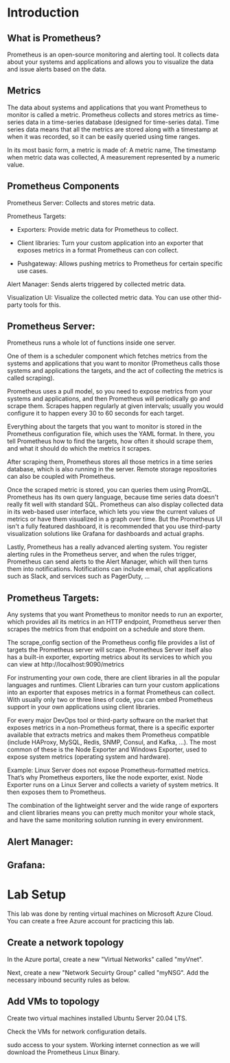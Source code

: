 # Introduction

## What is Prometheus?

Prometheus is an open-source monitoring and alerting tool. It collects data about your systems and applications and allows you to visualize the data and issue alerts based on the data.

## Metrics

The data about systems and applications that you want Prometheus to monitor is called a metric. Prometheus collects and stores metrics as time-series data in a time-series database (designed for time-series data). Time series data means that all the metrics are stored along with a timestamp at when it was recorded, so it can be easily queried using time ranges.

In its most basic form, a metric is made of: A metric name, The timestamp when metric data was collected, A measurement represented by a numeric value.

## Prometheus Components

Prometheus Server: Collects and stores metric data.

Prometheus Targets:

 - Exporters: Provide metric data for Prometheus to collect.

 - Client libraries: Turn your custom application into an exporter that exposes metrics in a format Prometheus can con collect.

 - Pushgateway: Allows pushing metrics to Prometheus for certain specific use cases.

Alert Manager: Sends alerts triggered by collected metric data.

Visualization UI: Visualize the collected metric data. You can use other thid-party tools for this.

## Prometheus Server:

Prometheus runs a whole lot of functions inside one server. 

One of them is a scheduler component which fetches metrics from the systems and applications that you want to monitor (Prometheus calls those systems and applications the targets, and the act of collecting the metrics is called scraping).

Prometheus uses a pull model, so you need to expose metrics from your systems and applications, and then Prometheus will periodically go and scrape them. Scrapes happen regularly at given intervals; usually you would configure it to happen every 30 to 60 seconds for each target.

Everything about the targets that you want to monitor is stored in the Prometheus configuration file, which uses the YAML format. In there, you tell Prometheus how to find the targets, how often it should scrape them, and what it should do which the metrics it scrapes.

After scraping them, Prometheus stores all those metrics in a time series database, which is also running in the server. Remote storage repositories can also be coupled with Prometheus. 

Once the scraped metric is stored, you can queries them using PromQL. Prometheus has its own query language, because time series data doesn't really fit well with standard SQL. Prometheus can also display collected data in its web-based user interface, which lets you view the current values of metrics or have them visualized in a graph over time. But the Prometheus UI isn't a fully featured dashboard, it is recommended that you use third-party visualization solutions like Grafana for dashboards and actual graphs. 

Lastly, Prometheus has a really advanced alerting system. You register alerting rules in the Prometheus server, and when the rules trigger, Prometheus can send alerts to the Alert Manager, which will then turns them into notifications. Notifications can include email, chat applications such as Slack, and services such as PagerDuty, ...

## Prometheus Targets:

Any systems that you want Prometheus to monitor needs to run an exporter, which provides all its metrics in an HTTP endpoint, Prometheus server then scrapes the metrics from that endpoint on a schedule and store them. 

The scrape_config section of the Prometheus config file provides a list of targets the Prometheus server will scrape. Prometheus Server itself also has a built-in exporter, exporting metrics about its services to which you can view at http://localhost:9090/metrics

For instrumenting your own code, there are client libraries in all the popular languages and runtimes. Client Libraries can turn your custom applications into an exporter that exposes metrics in a format Prometheus can collect. With usually only two or three lines of code, you can embed Prometheus support in your own applications using client libraries.

For every major DevOps tool or third-party software on the market that exposes metrics in a non-Prometheus format, there is a specific exporter available that extracts metrics and makes them Prometheus compatible (include HAProxy, MySQL, Redis, SNMP, Consul, and Kafka, ...). The most common of these is the Node Exporter and Windows Exporter, used to expose system metrics (operating system and hardware). 

Example: Linux Server does not expose Prometheus-formatted metrics. That’s why Prometheus exporters, like the node exporter, exist. Node Exporter runs on a Linux Server and collects a variety of system metrics. It then exposes them to Prometheus.

The combination of the lightweight server and the wide range of exporters and client libraries means you can pretty much monitor your whole stack, and have the same monitoring solution running in every environment.

## Alert Manager:

## Grafana:

# Lab Setup

This lab was done by renting virtual machines on Microsoft Azure Cloud. You can create a free Azure account for practicing this lab.

## Create a network topology

In the Azure portal, create a new "Virtual Networks" called "myVnet".

Next, create a new "Network Secuirty Group" called "myNSG". Add the necessary inbound security rules as below.


## Add VMs to topology

Create two virtual machines installed Ubuntu Server 20.04 LTS.

Check the VMs for network configuration details.

 sudo access to your system.
Working internet connection as we will download the Prometheus Linux Binary.








